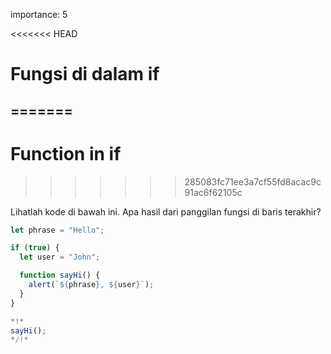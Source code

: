importance: 5

<<<<<<< HEAD
# Fungsi di dalam if
=======
---
# Function in if
>>>>>>> 285083fc71ee3a7cf55fd8acac9c91ac6f62105c

Lihatlah kode di bawah ini. Apa hasil dari panggilan fungsi di baris terakhir?

```js run
let phrase = "Hello";

if (true) {
  let user = "John";

  function sayHi() {
    alert(`${phrase}, ${user}`);
  }
}

*!*
sayHi();
*/!*
```
